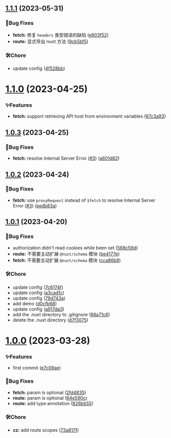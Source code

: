 ## [1.1.1](https://github.com/spruce-hub/nuxt-modules/compare/v1.1.0...v1.1.1) (2023-05-31)

### 🐛Bug Fixes

- **fetch:** 修复 `headers` 类型错误的缺陷 ([e603f52](https://github.com/spruce-hub/nuxt-modules/commit/e603f52647706b34bfcb4cfccfe82896d10879e5))
- **route:** 显式导出 nuxt 方法 ([9cb5bf5](https://github.com/spruce-hub/nuxt-modules/commit/9cb5bf521beb6629e704cd3502a78679e72fbc67))

### 🛠️Chore

- update config ([4f528bb](https://github.com/spruce-hub/nuxt-modules/commit/4f528bb6af72c55727dbdb25dd0b41a9db812248))

# [1.1.0](https://github.com/spruce-hub/nuxt-modules/compare/v1.0.3...v1.1.0) (2023-04-25)

### ✨Features

- **fetch:** support retrieving API host from environment variables ([67c3a93](https://github.com/spruce-hub/nuxt-modules/commit/67c3a93df105a7444894eff662169a61fab82c59))

## [1.0.3](https://github.com/spruce-hub/nuxt-modules/compare/v1.0.2...v1.0.3) (2023-04-25)

### 🐛Bug Fixes

- **fetch:** resolve Internal Server Error ([#3](https://github.com/spruce-hub/nuxt-modules/issues/3)) ([a601d82](https://github.com/spruce-hub/nuxt-modules/commit/a601d82442a6ab149a5a442c351bbd046fe3fa6a))

## [1.0.2](https://github.com/spruce-hub/nuxt-modules/compare/v1.0.1...v1.0.2) (2023-04-24)

### 🐛Bug Fixes

- **fetch:** use `proxyRequest` instead of `$fetch` to resolve Internal Server Error ([#3](https://github.com/spruce-hub/nuxt-modules/issues/3)) ([eedb83a](https://github.com/spruce-hub/nuxt-modules/commit/eedb83a12fd06aa2a59fe0b04ea159a81da9d594))

## [1.0.1](https://github.com/spruce-hub/nuxt-modules/compare/v1.0.0...v1.0.1) (2023-04-20)

### 🐛Bug Fixes

- authorization didn't read cookies while been set ([568c59d](https://github.com/spruce-hub/nuxt-modules/commit/568c59d064a76a5a4134b9f5653463ed45a41176))
- **route:** 不需要主动扩展 `@nuxt/schema` 模块 ([be4177e](https://github.com/spruce-hub/nuxt-modules/commit/be4177ec616fbdc49a740f06c5a4b1161f50ca49))
- **fetch:** 不需要主动扩展 `@nuxt/schema` 模块 ([cca86b9](https://github.com/spruce-hub/nuxt-modules/commit/cca86b9be70899092aa20b2fcfd553269a19d9f1))

### 🛠️Chore

- update config ([7c6174f](https://github.com/spruce-hub/nuxt-modules/commit/7c6174fee08b9eb3c440c8eb2a3589837179b375))
- update config ([a3cad1c](https://github.com/spruce-hub/nuxt-modules/commit/a3cad1c01be738b1ef50d2f29a3e4d46d6a81450))
- update config ([79d743a](https://github.com/spruce-hub/nuxt-modules/commit/79d743a8d892edb73d85cb54a438ab05f0cf6ecd))
- add demo ([d0cfb68](https://github.com/spruce-hub/nuxt-modules/commit/d0cfb68cd799b7320fab7e4de9c25e7b79e75be9))
- update config ([a917da3](https://github.com/spruce-hub/nuxt-modules/commit/a917da36631bfa4f90ec688a0bfcc4c39773ebcd))
- add the .nuxt directory to .gitignore ([88a71c6](https://github.com/spruce-hub/nuxt-modules/commit/88a71c6271c6b5b2bece5bd591303e70a244ed54))
- delete the .nuxt directory ([d7f3075](https://github.com/spruce-hub/nuxt-modules/commit/d7f3075e8100e597d6417fb1b3bcd5007a11ad1a))

# [1.0.0](https://github.com/spruce-hub/nuxt-modules/compare/e7c09ae3a09ae8c64476cdec35bedebb349581f1...v1.0.0) (2023-03-28)

### ✨Features

- first commit ([e7c09ae](https://github.com/spruce-hub/nuxt-modules/commit/e7c09ae3a09ae8c64476cdec35bedebb349581f1))

### 🐛Bug Fixes

- **fetch:** param is optional ([2fd4835](https://github.com/spruce-hub/nuxt-modules/commit/2fd483591c2df8f3fa19ce0fe9c5664ac666e1f0))
- **route:** param is optional ([64e590c](https://github.com/spruce-hub/nuxt-modules/commit/64e590cd59b1600332637e4cadcd376937d3fb05))
- **route:** add type annotation ([826bb55](https://github.com/spruce-hub/nuxt-modules/commit/826bb55ece7962fc775afc10005dfedb449f4c62))

### 🛠️Chore

- **cz:** add route scopes ([73a817f](https://github.com/spruce-hub/nuxt-modules/commit/73a817f419db453b780da21da9f013d4d8b53560))
